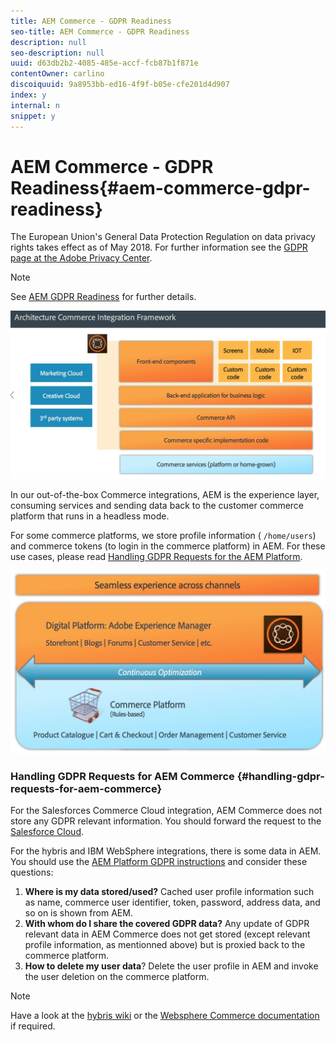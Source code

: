 ```yaml
---
title: AEM Commerce - GDPR Readiness
seo-title: AEM Commerce - GDPR Readiness
description: null
seo-description: null
uuid: d63db2b2-4085-485e-accf-fcb87b1f871e
contentOwner: carlino
discoiquuid: 9a8953bb-ed16-4f9f-b05e-cfe201d4d907
index: y
internal: n
snippet: y
---
```


# AEM Commerce - GDPR Readiness{#aem-commerce-gdpr-readiness}

The European Union's General Data Protection Regulation on data privacy rights takes effect as of May 2018. For further information see the [GDPR page at the Adobe Privacy Center](https://www.adobe.com/privacy/general-data-protection-regulation.html).

>[!NOTE]
>
>See [AEM GDPR Readiness](../../../managing/using/gdpr-compliance.md) for further details.

![](assets/screen_shot_2018-03-22at111606.jpg)

In our out-of-the-box Commerce integrations, AEM is the experience layer, consuming services and sending data back to the customer commerce platform that runs in a headless mode.

For some commerce platforms, we store profile information ( `/home/users`) and commerce tokens (to login in the commerce platform) in AEM. For these use cases, please read [Handling GDPR Requests for the AEM Platform](../../../sites/administering/using/handling-gdpr-requests-for-aem-platform.md).

![](assets/screen_shot_2018-03-22at111621.jpg)

### Handling GDPR Requests for AEM Commerce {#handling-gdpr-requests-for-aem-commerce}

For the Salesforces Commerce Cloud integration, AEM Commerce does not store any GDPR relevant information. You should forward the request to the [Salesforce Cloud](https://documentation.demandware.com/).

For the hybris and IBM WebSphere integrations, there is some data in AEM. You should use the [AEM Platform GDPR instructions](../../../sites/administering/using/handling-gdpr-requests-for-aem-platform.md) and consider these questions:

1. **Where is my data stored/used?** Cached user profile information such as name, commerce user identifier, token, password, address data, and so on is shown from AEM.
1. **With whom do I share the covered GDPR data?** Any update of GDPR relevant data in AEM Commerce does not get stored (except relevant profile information, as mentionned above) but is proxied back to the commerce platform.
1. **How to delete my user data**? Delete the user profile in AEM and invoke the user deletion on the commerce platform.

>[!NOTE]
>
>Have a look at the [hybris wiki](https://wiki.hybris.com/) or the [Websphere Commerce documentation](http://www-01.ibm.com/support/docview.wss?uid=swg27036450) if required.

